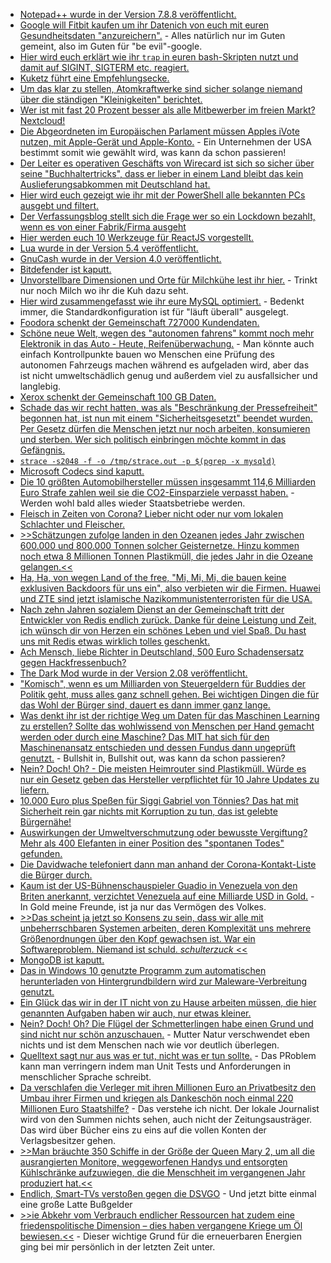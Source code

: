 * [Notepad++ wurde in der Version 7.8.8 veröffentlicht.](https://notepad-plus-plus.org/downloads/v7.8.8/)
* [Google will Fitbit kaufen um ihr Datenich von euch mit euren Gesundheitsdaten "anzureichern".](https://netzpolitik.org/2020/fitbit-uebernahme-wenn-dir-google-beim-atmen-zuhoert/) - Alles natürlich nur im Guten gemeint, also im Guten für "be evil"-google.
* [Hier wird euch erklärt wie ihr `trap` in euren bash-Skripten nutzt und damit auf SIGINT, SIGTERM etc. reagiert.](https://opensource.com/article/20/6/bash-trap)
* [Kuketz führt eine Empfehlungsecke.](https://www.kuketz-blog.de/empfehlungsecke/)
* [Um das klar zu stellen, Atomkraftwerke sind sicher solange niemand über die ständigen "Kleinigkeiten" berichtet.](https://netzfrauen.org/2020/06/29/wolke/)
* [Wer ist mit fast 20 Prozent besser als alle Mitbewerber im freien Markt? Nextcloud!](https://cloud.bazzline.net/index.php/apps/news/#/items/unread)
* [Die Abgeordneten im Europäischen Parlament müssen Apples iVote nutzen, mit Apple-Gerät und Apple-Konto.](https://netzpolitik.org/2020/ivote-eu-abgeordnete-kritisieren-neue-abstimmungs-app/) - Ein Unternehmen der USA bestimmt somit wie gewählt wird, was kann da schon passieren!
* [Der Leiter es operativen Geschäfts von Wirecard ist sich so sicher über seine "Buchhaltertricks", dass er lieber in einem Land bleibt das kein Auslieferungsabkommen mit Deutschland hat.](https://blog.fefe.de/?ts=a0076f37)
* [Hier wird euch gezeigt wie ihr mit der PowerShell alle bekannten PCs ausgebt und filtert.](https://sid-500.com/2019/07/30/powershell-retrieve-list-of-domain-computers-by-operating-system/)
* [Der Verfassungsblog stellt sich die Frage wer so ein Lockdown bezahlt, wenn es von einer Fabrik/Firma ausgeht](https://verfassungsblog.de/haftung-auf-umwegen/)
* [Hier werden euch 10 Werkzeuge für ReactJS vorgestellt.](https://opensource.com/article/20/6/reactjs-tools)
* [Lua wurde in der Version 5.4 veröffentlicht.](https://www.phoronix.com/scan.php?page=news_item&px=Lua-5.4-Released)
* [GnuCash wurde in der Version 4.0 veröffentlicht.](https://lwn.net/Articles/824721/rss)
* [Bitdefender ist kaputt.](https://palant.info/2020/06/22/exploiting-bitdefender-antivirus-rce-from-any-website/)
* [Unvorstellbare Dimensionen und Orte für Milchkühe lest ihr hier.](https://netzfrauen.org/2020/06/30/milch-3/) - Trinkt nur noch Milch wo ihr die Kuh dazu seht.
* [Hier wird zusammengefasst wie ihr eure MySQL optimiert.](https://www.percona.com/blog/2020/06/30/mysql-101-parameters-to-tune-for-mysql-performance/) - Bedenkt immer, die Standardkonfiguration ist für "läuft überall" ausgelegt.
* [Foodora schenkt der Gemeinschaft 727000 Kundendaten.](https://www.golem.de/news/datenschutz-datenleck-bei-foodora-mit-727-000-betroffenen-2006-149377.html)
* [Schöne neue Welt, wegen des "autonomen fahrens" kommt noch mehr Elektronik in das Auto - Heute, Reifenüberwachung.](https://www.golem.de/news/fahrzeugdiagnose-bridgestone-und-microsoft-erkennen-reifenschaeden-in-echtzeit-2007-149382.html) - Man könnte auch einfach Kontrollpunkte bauen wo Menschen eine Prüfung des autonomen Fahrzeugs machen während es aufgeladen wird, aber das ist nicht umweltschädlich genug und außerdem viel zu ausfallsicher und langlebig.
* [Xerox schenkt der Gemeinschaft 100 GB Daten.](https://www.bleepingcomputer.com/news/security/business-giant-xerox-allegedly-suffers-maze-ransomware-attack/)
* [Schade das wir recht hatten, was als "Beschränkung der Pressefreiheit" begonnen hat, ist nun mit einem "Sicherheitsgesetzt" beendet wurden. Per Gesetz dürfen die Menschen jetzt nur noch arbeiten, konsumieren und sterben. Wer sich politisch einbringen möchte kommt in das Gefängnis.](https://netzpolitik.org/2020/repression-gegen-demokratiebewegung-abschiedsnachrichten-aus-hongkong/)
* [`strace -s2048 -f -o /tmp/strace.out -p $(pgrep -x mysqld)`](https://www.percona.com/blog/2020/06/30/analyzing-mysql-with-strace/)
* [Microsoft Codecs sind kaputt.](https://www.bleepingcomputer.com/news/security/microsoft-releases-oob-security-updates-for-windows-10-rce-bugs/)
* [Die 10 größten Automobilhersteller müssen insgesammt 114,6 Milliarden Euro Strafe zahlen weil sie die CO2-Einsparziele verpasst haben.](https://www.sonnenseite.com/de/wirtschaft/autohersteller-mssen-mit-114-milliarden-euro-bugeld-rechnen.html) - Werden wohl bald alles wieder Staatsbetriebe werden.
* [Fleisch in Zeiten von Corona? Lieber nicht oder nur vom lokalen Schlachter und Fleischer.](https://www.sonnenseite.com/de/tipps/fleisch-in-zeiten-von-corona-woran-erkenne-ich-tnnies-produkte.html)
* [>>Schätzungen zufolge landen in den Ozeanen jedes Jahr zwischen 600.000 und 800.000 Tonnen solcher Geisternetze. Hinzu kommen noch etwa 8 Millionen Tonnen Plastikmüll, die jedes Jahr in die Ozeane gelangen.<<](https://netzfrauen.org/2020/07/01/ocean-5/)
* [Ha, Ha, von wegen Land of the free, "Mi, Mi, Mi, die bauen keine exklusiven Backdoors für uns ein", also verbieten wir die Firmen. Huawei und ZTE sind jetzt islamische Nazikommunistenterroristen für die USA.](https://www.golem.de/news/fcc-huawei-und-zte-zum-sicherheitsrisiko-erklaert-2007-149391.html)
* [Nach zehn Jahren sozialem Dienst an der Gemeinschaft tritt der Entwickler von Redis endlich zurück. Danke für deine Leistung und Zeit, ich wünsch dir von Herzen ein schönes Leben und viel Spaß. Du hast uns mit Redis etwas wirklich tolles geschenkt.](https://www.golem.de/news/nosql-datenbank-redis-gruender-tritt-ab-2007-149392.html)
* [Ach Mensch, liebe Richter in Deutschland, 500 Euro Schadensersatz gegen Hackfressenbuch?](https://www.golem.de/news/500-euro-schadenersatz-schrems-enttaeuscht-von-urteil-gegen-facebook-2007-149407.html)
* [The Dark Mod wurde in der Version 2.08 veröffentlicht.](https://www.phoronix.com/scan.php?page=news_item&px=The-Dark-Mod-2.08-Released)
* ["Komisch", wenn es um Milliarden von Steuergeldern für Buddies der Politik geht, muss alles ganz schnell gehen. Bei wichtigen Dingen die für das Wohl der Bürger sind, dauert es dann immer ganz lange.](https://netzpolitik.org/2020/eilantrag-zum-kohlegesetz-vor-oberverwaltungsgericht-transparenz-nutzt-nichts-wenn-es-zu-spaet-ist/)
* [Was denkt ihr ist der richtige Weg um Daten für das Maschinen Learning zu erstellen? Sollte das wohlwissend von Menschen per Hand gemacht werden oder durch eine Maschine? Das MIT hat sich für den Maschinenansatz entschieden und dessen Fundus dann ungeprüft genutzt.](https://www.golem.de/news/machine-learning-mit-nimmt-datensatz-mit-rassistischen-begriffen-offline-2007-149414.html) - Bullshit in, Bullshit out, was kann da schon passieren?
* [Nein? Doch! Oh? - Die meisten Heimrouter sind Plastikmüll. Würde es nur ein Gesetz geben das Hersteller verpflichtet für 10 Jahre Updates zu liefern.](https://www.planet3dnow.de/cms/56582-sicherheit-bei-vielen-home-routern-mangelhaft/)
* [10.000 Euro plus Speßen für Siggi Gabriel von Tönnies? Das hat mit Sicherheit rein gar nichts mit Korruption zu tun, das ist gelebte Bürgernähe!](https://www.tagesschau.de/inland/toennis-gabriel-berater-101.html)
* [Auswirkungen der Umweltverschmutzung oder bewusste Vergiftung? Mehr als 400 Elefanten in einer Position des "spontanen Todes" gefunden.](https://netzfrauen.org/2020/07/02/botswana-4/)
* [Die Davidwache telefoniert dann man anhand der Corona-Kontakt-Liste die Bürger durch.](https://blog.fefe.de/?ts=a000e130)
* [Kaum ist der US-Bühnenschauspieler Guadio in Venezuela von den Briten anerkannt, verzichtet Venezuela auf eine Milliarde USD in Gold.](https://blog.fefe.de/?ts=a000e23b) - In Gold meine Freunde, ist ja nur das Vermögen des Volkes.
* [>>Das scheint ja jetzt so Konsens zu sein, dass wir alle mit unbeherrschbaren Systemen arbeiten, deren Komplexität uns mehrere Größenordnungen über den Kopf gewachsen ist. War ein Softwareproblem. Niemand ist schuld. *schulterzuck* <<](https://blog.fefe.de/?ts=a0009f29)
* [MongoDB ist kaputt.](https://www.bleepingcomputer.com/news/security/surge-of-mongodb-ransom-attacks-use-gdpr-as-extortion-leverage/)
* [Das in Windows 10 genutzte Programm zum automatischen herunterladen von Hintergrundbildern wird zur Maleware-Verbreitung genutzt.](https://www.bleepingcomputer.com/news/security/windows-10-background-image-tool-can-be-abused-to-download-malware/)
* [Ein Glück das wir in der IT nicht von zu Hause arbeiten müssen, die hier genannten Aufgaben haben wir auch, nur etwas kleiner.](https://utcc.utoronto.ca/~cks/space/blog/sysadmin/WorkNotDoneFromHome)
* [Nein? Doch! Oh? Die Flügel der Schmetterlingen habe einen Grund und sind nicht nur schön anzuschauen.](https://www.sonnenseite.com/de/wissenschaft/schmetterlingsflgel-als-inspiration-fr-effektivere-sonnenkollektoren.html) - Mutter Natur verschwendet eben nichts und ist dem Menschen nach wie vor deutlich überlegen.
* [Quelltext sagt nur aus was er tut, nicht was er tun sollte.](https://utcc.utoronto.ca/~cks/space/blog/links/CodeOnlySaysWhatItDoes) - Das PRoblem kann man verringern indem man Unit Tests und Anforderungen in menschlicher Sprache schreibt.
* [Da verschlafen die Verleger mit ihren Millionen Euro an Privatbesitz den Umbau ihrer Firmen und kriegen als Dankeschön noch einmal 220 Millionen Euro Staatshilfe?](https://www.golem.de/news/digitale-transformation-staat-foerdert-presse-mit-220-millionen-euro-2007-149427.html) - Das verstehe ich nicht. Der lokale Journalist wird von den Summen nichts sehen, auch nicht der Zeitungsausträger. Das wird über Bücher eins zu eins auf die vollen Konten der Verlagsbesitzer gehen.
* [>>Man bräuchte 350 Schiffe in der Größe der Queen Mary 2, um all die ausrangierten Monitore, weggeworfenen Handys und entsorgten Kühlschränke aufzuwiegen, die die Menschheit im vergangenen Jahr produziert hat.<<](https://www.golem.de/news/umweltschutz-elektroschrott-wird-immer-groesseres-problem-2007-149417.html)
* [Endlich, Smart-TVs verstoßen gegen die DSVGO](https://www.golem.de/news/bundeskartellamt-smart-tvs-verstossen-gegen-die-dsgvo-2007-149442.html) - Und jetzt bitte einmal eine große Latte Bußgelder
* [>>ie Abkehr vom Verbrauch endlicher Ressourcen hat zudem eine friedenspolitische Dimension – dies haben vergangene Kriege um Öl bewiesen.<<](https://www.sonnenseite.com/de/politik/nina-scheer-zum-kohleausstiegsgesetz.html) - Dieser wichtige Grund für die erneuerbaren Energien ging bei mir persönlich in der letzten Zeit unter.
